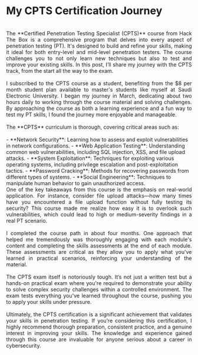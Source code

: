 # My CPTS Certification Journey
<br/>
<div style="text-align: justify;">
The **Certified Penetration Testing Specialist (CPTS)** course from Hack The Box is a comprehensive program that delves into every aspect of penetration testing (PT). It's designed to build and refine your skills, making it ideal for both entry-level and mid-level penetration testers. The course challenges you to not only learn new techniques but also to test and improve your existing skills. In this post, I’ll share my journey with the CPTS track, from the start all the way to the exam.
</div>
<br/>
<div style="text-align: justify;">
I subscribed to the CPTS course as a student, benefiting from the $8 per month student plan available to master's students like myself at Saudi Electronic University. I began my journey in March, dedicating about two hours daily to working through the course material and solving challenges. By approaching the course as both a learning experience and a fun way to test my PT skills, I found the journey more enjoyable and manageable.
</div>

<br/>

<div style="text-align: justify;">
The **CPTS** curriculum is thorough, covering critical areas such as:
</div>
<br/>
- **Network Security**: Learning how to assess and exploit vulnerabilities in network configurations.
- **Web Application Testing**: Understanding common web vulnerabilities, including SQL injection, XSS, and file upload attacks.
- **System Exploitation**: Techniques for exploiting various operating systems, including privilege escalation and post-exploitation tactics.
- **Password Cracking**: Methods for recovering passwords from different types of systems.
- **Social Engineering**: Techniques to manipulate human behavior to gain unauthorized access.
<br/>
<div style="text-align: justify;">
One of the key takeaways from this course is the emphasis on real-world application. For instance, consider file upload attacks—how many times have you encountered a file upload function without fully testing its security? This course made me realize how easy it is to overlook such vulnerabilities, which could lead to high or medium-severity findings in a real PT scenario.
</div>
<br/>
<div style="text-align: justify;">
I completed the course path in about four months. One approach that helped me tremendously was thoroughly engaging with each module's content and completing the skills assessments at the end of each module. These assessments are critical as they allow you to apply what you've learned in practical scenarios, reinforcing your understanding of the material.
</div>
<br/>
<div style="text-align: justify;">
The CPTS exam itself is notoriously tough. It’s not just a written test but a hands-on practical exam where you're required to demonstrate your ability to solve complex security challenges within a controlled environment. The exam tests everything you've learned throughout the course, pushing you to apply your skills under pressure.
</div>
<br/>
<div style="text-align: justify;">
Ultimately, the CPTS certification is a significant achievement that validates your skills in penetration testing. If you’re considering this certification, I highly recommend thorough preparation, consistent practice, and a genuine interest in improving your skills. The knowledge and experience gained through this course are invaluable for anyone serious about a career in cybersecurity.
</div>
